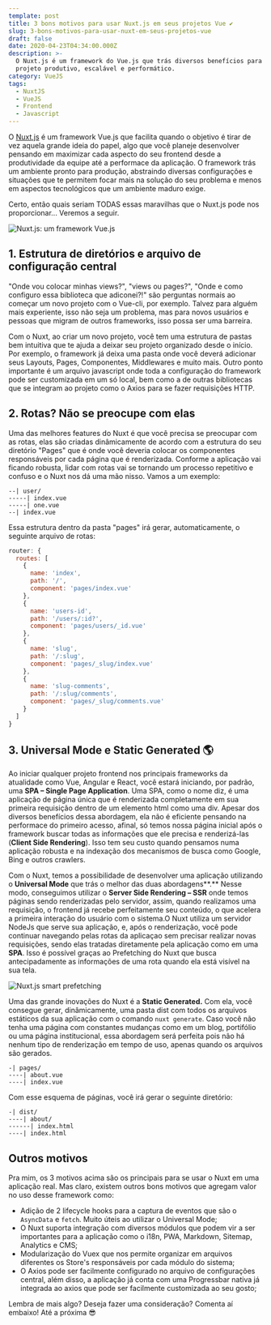 ```yaml
---
template: post
title: 3 bons motivos para usar Nuxt.js em seus projetos Vue ✔
slug: 3-bons-motivos-para-usar-nuxt-em-seus-projetos-vue
draft: false
date: 2020-04-23T04:34:00.000Z
description: >-
  O Nuxt.js é um framework do Vue.js que trás diversos benefícios para tornar o
  projeto produtivo, escalável e performático.
category: VueJS
tags:
  - NuxtJS
  - VueJS
  - Frontend
  - Javascript
---
```

O [Nuxt,js](https://nuxtjs.org/guide) é um framework Vue.js que facilita quando o objetivo é tirar de vez aquela grande ideia do papel, algo que você planeje desenvolver pensando em maximizar cada aspecto do seu frontend desde a produtividade da equipe até a performace da aplicação. O framework trás um ambiente pronto para produção, abstraindo diversas configurações e situações que te permitem focar mais na solução do seu problema e menos em aspectos tecnológicos que um ambiente maduro exige.

Certo, então quais seriam TODAS essas maravilhas que o Nuxt.js pode nos proporcionar... Veremos a seguir.

![Nuxt.js: um framework Vue.js](/media/nuxtjs-introduction-1-638.jpg "Nuxt.js: um framework Vue.js")

## 1. Estrutura de diretórios e arquivo de configuração central

"Onde vou colocar minhas views?", "views ou pages?", "Onde e como configuro essa biblioteca que adiconei?!" são perguntas normais ao começar um novo projeto com o Vue-cli, por exemplo. Talvez para alguém mais experiente, isso não seja um problema, mas para novos usuários e pessoas que migram de outros frameworks, isso possa ser uma barreira.

Com o Nuxt, ao criar um novo projeto, você tem uma estrutura de pastas bem intuitiva que te ajuda a deixar seu projeto organizado desde o início. Por exemplo, o framework já deixa uma pasta onde você deverá adicionar seus Layouts, Pages, Componentes, Middlewares e muito mais. Outro ponto importante é um arquivo javascript onde toda a configuração do framework pode ser customizada em um só local, bem como a de outras bibliotecas que se integram ao projeto como o Axios para se fazer requisições HTTP. 

## 2. Rotas? Não se preocupe com elas

Uma das melhores features do Nuxt é que você precisa se preocupar com as rotas, elas são criadas dinâmicamente de acordo com a estrutura do seu diretório "Pages" que é onde você deveria colocar os componentes responsáveis por cada página que é renderizada. Conforme a aplicação vai ficando robusta, lidar com rotas vai se tornando um processo repetitivo e confuso e o Nuxt nos dá uma mão nisso. Vamos a um exemplo: 

```pages/
--| user/
-----| index.vue
-----| one.vue
--| index.vue
```

Essa estrutura dentro da pasta "pages" irá gerar, automaticamente, o seguinte arquivo de rotas:

```javascript
router: {
  routes: [
    {
      name: 'index',
      path: '/',
      component: 'pages/index.vue'
    },
    {
      name: 'users-id',
      path: '/users/:id?',
      component: 'pages/users/_id.vue'
    },
    {
      name: 'slug',
      path: '/:slug',
      component: 'pages/_slug/index.vue'
    },
    {
      name: 'slug-comments',
      path: '/:slug/comments',
      component: 'pages/_slug/comments.vue'
    }
  ]
}
```

## 3. Universal Mode e Static Generated 🌎

Ao iniciar qualquer projeto frontend nos principais frameworks da atualidade como Vue, Angular e React, você estará iniciando, por padrão, uma **SPA – Single Page Application**. Uma SPA, como o nome diz, é uma aplicação de página única que é renderizada completamente em sua primeira requisição dentro de um elemento html como uma div. Apesar dos diversos benefícios dessa abordagem, ela não é eficiente pensando na performace do primeiro acesso, afinal, só temos nossa página inicial após o framework buscar todas as informações que ele precisa e renderizá-las (**Client Side Rendering**). Isso tem seu custo quando pensamos numa aplicação robusta e na indexação dos mecanismos de busca como Google, Bing e outros crawlers. 

Com o Nuxt, temos a possibilidade de desenvolver uma aplicação utilizando o **Universal Mode** que trás o melhor das duas abordagens**.** Nesse modo, conseguimos utilizar o **Server Side Rendering – SSR** onde temos páginas sendo renderizadas pelo servidor, assim, quando realizamos uma requisição, o frontend já recebe perfeitamente seu conteúdo, o que acelera a primeira interação do usuário com o sistema.O Nuxt utiliza um servidor NodeJs que serve sua aplicação, e, após o renderização, você pode continuar navegando pelas rotas da aplicaçao sem precisar realizar novas requisições, sendo elas tratadas diretamente pela aplicação como em uma **SPA**. Isso é possível graças ao Prefetching do Nuxt que busca antecipadamente as informações de uma rota quando ela está visível na sua tela.

![Nuxt.js smart prefetching](/media/51692960-4158be80-1ffe-11e9-9299-61881d06412e.gif "Nuxt.js smart prefetching")

Uma das grande inovações do Nuxt é a **Static Generated.** Com ela, você consegue gerar, dinâmicamente, uma pasta dist com todos os arquivos estáticos da sua aplicação com o comando `nuxt generate`. Caso você não tenha uma página com constantes mudanças como em um blog, portifólio ou uma página institucional, essa abordagem será perfeita pois não há nenhum tipo de renderização em tempo de uso, apenas quando os arquivos são gerados. 

```
-| pages/
----| about.vue
----| index.vue
```

Com esse esquema de páginas, você irá gerar o seguinte diretório:

```
-| dist/
----| about/
------| index.html
----| index.html
```

## Outros motivos

Pra mim, os 3 motivos acima são os principais para se usar o Nuxt em uma aplicação real. Mas claro, existem outros bons motivos que agregam valor no uso desse framework como:

* Adição de 2 lifecycle hooks para a captura de eventos que são o `AsyncData` e `fetch`. Muito úteis ao utilizar o Universal Mode;
* O Nuxt suporta integração com diversos módulos que podem vir a ser importantes para a aplicação como o i18n, PWA, Markdown, Sitemap, Analytics e CMS;
* Modularização do Vuex que nos permite organizar em arquivos diferentes os Store's responsáveis por cada módulo do sistema;
* O Axios pode ser facilmente configurado no arquivo de configurações central, além disso, a aplicação já conta com uma Progressbar nativa já integrada ao axios que pode ser facilmente customizada ao seu gosto;

Lembra de mais algo? Deseja fazer uma consideração? Comenta aí embaixo! Até a próxima 😎